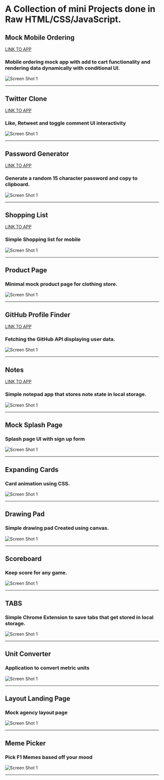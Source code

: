 # A Collection of mini Projects done in Raw HTML/CSS/JavaScript.

## Mock Mobile Ordering
[LINK TO APP](https://mobile-ordering.netlify.app)
### Mobile ordering mock app with add to cart functionality and rendering data dynamically with conditional UI.
<img  alt="Screen Shot 1" src="./img/mobile.png">
<hr />

## Twitter Clone
[LINK TO APP](https://tweeta-clone-project.netlify.app/)
### Like, Retweet and toggle comment UI interactivity  
<img  alt="Screen Shot 1" src="./img/twitter.png">
<hr />

## Password Generator
[LINK TO APP](https://js-password-gen.netlify.app)
### Generate a random 15 character password and copy to clipboard.
<img  alt="Screen Shot 1" src="./img/password.png">
<hr />

## Shopping List
[LINK TO APP](https://listyapp.netlify.app)
### Simple Shopping list for mobile 
<img  alt="Screen Shot 1" src="./img/listy.png">
<hr />

## Product Page
### Minimal mock product page for clothing store.
<img  alt="Screen Shot 1" src="./img/product.png">
<hr />

## GitHub Profile Finder
[LINK TO APP](https://js-github-profilefinder.netlify.app)
### Fetching the GitHub API displaying user data.
<img  alt="Screen Shot 1" src="./img/git.png">
<hr />

## Notes
[LINK TO APP](https://jssimple-notes-app.netlify.app)
### Simple notepad app that stores note state in local storage.
<img  alt="Screen Shot 1" src="./img/notes.png">
<hr />

## Mock Splash Page
### Splash page UI with sign up form
<img  alt="Screen Shot 1" src="./img/splash.png">
<hr />

## Expanding Cards
### Card animation using CSS.
<img  alt="Screen Shot 1" src="./img/cards.png">
<hr />

## Drawing Pad
### Simple drawing pad Created using canvas.
<img  alt="Screen Shot 1" src="./img/drawing.png">
<hr />

## Scoreboard
### Keep score for any game.
<img  alt="Screen Shot 1" src="./img/score.png">
<hr />

## TABS
### Simple Chrome Extension to save tabs that get stored in local storage.
<img  alt="Screen Shot 1" src="./img/tabs.png">
<hr />

## Unit Converter
### Application to convert metric units
<img  alt="Screen Shot 1" src="./img/unit.png">
<hr />

## Layout Landing Page
### Mock agency layout page
<img  alt="Screen Shot 1" src="./img/layout.png">
<hr />

## Meme Picker
### Pick F1 Memes based off your mood
<img  alt="Screen Shot 1" src="./img/meme.png">
<hr />
